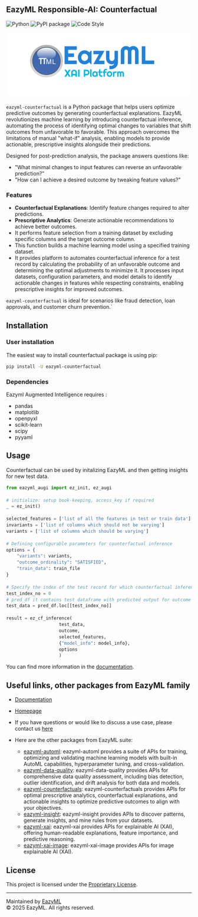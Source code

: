 ## EazyML Responsible-AI: Counterfactual
![Python](https://img.shields.io/badge/python-3.7%20%7C%203.8%20%7C%203.9%20%7C%203.10%20%7C%203.11%20%7C%203.12-blue)  ![PyPI package](https://img.shields.io/badge/pypi%20package-0.0.49-brightgreen) ![Code Style](https://img.shields.io/badge/code%20style-black-black)

![EazyML](https://github.com/EazyML/eazyml-docs/raw/refs/heads/master/EazyML_logo.png)

`eazyml-counterfactual` is a Python package that helps users optimize predictive outcomes by generating counterfactual explanations.
EazyML revolutionizes machine learning by introducing counterfactual inference, automating the process of identifying optimal changes to variables that shift outcomes from unfavorable to favorable. This approach overcomes the limitations of manual "what-if" analysis, enabling models to provide actionable, prescriptive insights alongside their predictions.

Designed for post-prediction analysis, the package answers questions like:
- "What minimal changes to input features can reverse an unfavorable prediction?"
- "How can I achieve a desired outcome by tweaking feature values?"

### Features
- **Counterfactual Explanations**: Identify feature changes required to alter predictions.
- **Prescriptive Analytics**: Generate actionable recommendations to achieve better outcomes.
- It performs feature selection from a training dataset by excluding specific columns and the target outcome column.
- This function builds a machine learning model using a specified training dataset.
- It provides platform to automates counterfactual inference for a test record by calculating the probability of an unfavorable outcome and determining the optimal adjustments to minimize it. It processes input datasets, configuration parameters, and model details to identify actionable changes in features while respecting constraints, enabling prescriptive insights for improved outcomes.

`eazyml-counterfactual` is ideal for scenarios like fraud detection, loan approvals, and customer churn prevention.`

## Installation
### User installation
The easiest way to install counterfactual package is using pip:
```bash
pip install -U eazyml-counterfactual
```
### Dependencies
Eazyml Augmented Intelligence requires :
- pandas
- matplotlib
- openpyxl
- scikit-learn
- scipy
- pyyaml

## Usage
Counterfactual can be used by initalizing EazyML and then getting insights for new test data.

```python
from eazyml_augi import ez_init, ez_augi

# initialize: setup book-keeping, access_key if required 
_ = ez_init()

selected_features = ['list of all the features in test or train data']
invariants = ['list of columns which should not be varying']
variants = ['list of columns which should be varying']

# Defining configurable parameters for counterfactual inference
options = {   
    "variants": variants,
    "outcome_ordinality": "SATISFIED",
    "train_data": train_file
}

# Specify the index of the test record for which counterfactual inference will be performed
test_index_no = 0
# pred_df it contains test dataframe with predicted output for outcome in probability term.
test_data = pred_df.loc[[test_index_no]]

result = ez_cf_inference(
                    test_data,
                    outcome,
                    selected_features,
                    {"model_info": model_info},
                    options
                    )
```
You can find more information in the [documentation](https://eazyml.readthedocs.io/en/latest/packages/eazyml_cf.html).

## Useful links, other packages from EazyML family
- [Documentation](https://docs.eazyml.com)
- [Homepage](https://eazyml.com)
- If you have questions or would like to discuss a use case, please contact us [here](https://eazyml.com/trust-in-ai)
- Here are the other packages from EazyML suite:

    - [eazyml-automl](https://pypi.org/project/eazyml/): eazyml-automl provides a suite of APIs for training, optimizing and validating machine learning models with built-in AutoML capabilities, hyperparameter tuning, and cross-validation.
    - [eazyml-data-quality](https://pypi.org/project/eazyml-dq/): eazyml-data-quality provides APIs for comprehensive data quality assessment, including bias detection, outlier identification, and drift analysis for both data and models.
    - [eazyml-counterfactuals](https://pypi.org/project/eazyml-cf/): eazyml-counterfactuals provides APIs for optimal prescriptive analytics, counterfactual explanations, and actionable insights to optimize predictive outcomes to align with your objectives.
    - [eazyml-insight](https://pypi.org/project/eazyml-augi/): eazyml-insight provides APIs to discover patterns, generate insights, and mine rules from your datasets.
    - [eazyml-xai](https://pypi.org/project/eazyml-xai/): eazyml-xai provides APIs for explainable AI (XAI), offering human-readable explanations, feature importance, and predictive reasoning.
    - [eazyml-xai-image](https://pypi.org/project/eazyml-xai-image/): eazyml-xai-image provides APIs for image explainable AI (XAI).

## License
This project is licensed under the [Proprietary License](https://github.com/EazyML/eazyml-docs/blob/master/LICENSE).

---

Maintained by [EazyML](https://eazyml.com)  
© 2025 EazyML. All rights reserved.